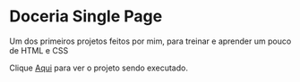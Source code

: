 <h1>Doceria Single Page </h1>

<p> Um dos primeiros projetos feitos por mim, para treinar e aprender um pouco de HTML e CSS</p>
<p> Clique <a href='https://mirobenicio.github.io/doceriaSinglePage/'>Aqui</a> para ver o projeto sendo executado. </p>
